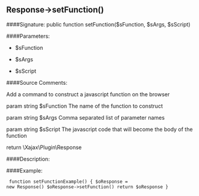## Response->setFunction()

####Signature: public function setFunction($sFunction, $sArgs, $sScript)

####Parameters:

* $sFunction

* $sArgs

* $sScript




####Source Comments:

Add a command to construct a javascript function on the browser



param string		$sFunction			The name of the function to construct

param string		$sArgs				Comma separated list of parameter names

param string		$sScript			The javascript code that will become the body of the function



return \Xajax\Plugin\Response



####Description:


####Example:
<code><pre>
function setFunctionExample()
{
    $oResponse = new Response()
    $oResponse->setFunction()
    return $oResponse
}
</pre></code>